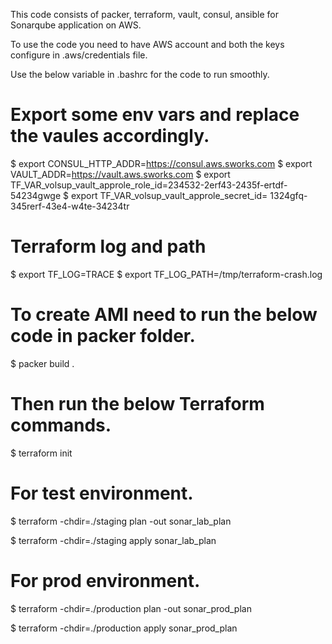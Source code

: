 This code consists of packer, terraform, vault, consul, ansible for Sonarqube application on AWS.

To use the code you need to have AWS account and both the keys configure in .aws/credentials file.

Use the below variable in .bashrc for the code to run smoothly.

# Export some env vars and replace the vaules accordingly.
$ export CONSUL_HTTP_ADDR=https://consul.aws.sworks.com
$ export VAULT_ADDR=https://vault.aws.sworks.com
$ export TF_VAR_volsup_vault_approle_role_id=234532-2erf43-2435f-ertdf-54234gwge
$ export TF_VAR_volsup_vault_approle_secret_id= 1324gfq-345rerf-43e4-w4te-34234tr

# Terraform log and path
$ export TF_LOG=TRACE
$ export TF_LOG_PATH=/tmp/terraform-crash.log

# To create AMI need to run the below code in packer folder.
$ packer build .

# Then run the below Terraform commands.

$ terraform init

# For test environment.

$ terraform -chdir=./staging plan -out sonar_lab_plan

$ terraform -chdir=./staging apply sonar_lab_plan

# For prod environment.

$ terraform -chdir=./production plan -out sonar_prod_plan

$ terraform -chdir=./production apply sonar_prod_plan


